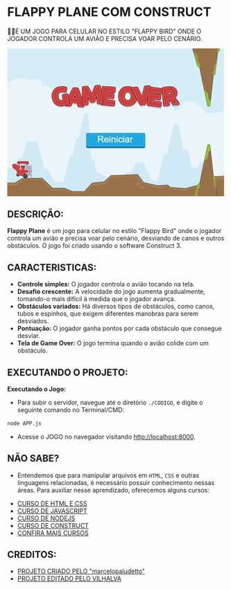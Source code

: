 # FLAPPY PLANE COM CONSTRUCT
👨‍🏫É UM JOGO PARA CELULAR NO ESTILO "FLAPPY BIRD" ONDE O JOGADOR CONTROLA UM AVIÃO E PRECISA VOAR PELO CENÁRIO.

<img src="FOTO.png" align="center" width="500"> <br> 

## DESCRIÇÃO:
**Flappy Plane** é um jogo para celular no estilo "Flappy Bird" onde o jogador controla um avião e precisa voar pelo cenário, desviando de canos e outros obstáculos. O jogo foi criado usando o software Construct 3.

## CARACTERISTICAS:
* **Controle simples:** O jogador controla o avião tocando na tela.
* **Desafio crescente:** A velocidade do jogo aumenta gradualmente, tornando-o mais difícil à medida que o jogador avança.
* **Obstáculos variados:** Há diversos tipos de obstáculos, como canos, tubos e espinhos, que exigem diferentes manobras para serem desviados.
* **Pontuação:** O jogador ganha pontos por cada obstáculo que consegue desviar.
* **Tela de Game Over:** O jogo termina quando o avião colide com um obstáculo.

## EXECUTANDO O PROJETO:
**Executando o Jogo:**
   - Para subir o servidor, navegue até o diretório `./CODIGO`, e digite o seguinte comando no Terminal/CMD:
   ```bash
   node APP.js
   ```

   - Acesse o JOGO no navegador visitando [http://localhost:8000](http://localhost:8000).

## NÃO SABE?
- Entendemos que para manipular arquivos em `HTML`, `CSS` e outras linguagens relacionadas, é necessário possuir conhecimento nessas áreas. Para auxiliar nesse aprendizado, oferecemos alguns cursos:
* [CURSO DE HTML E CSS](https://github.com/VILHALVA/CURSO-DE-HTML-E-CSS)
* [CURSO DE JAVASCRIPT](https://github.com/VILHALVA/CURSO-DE-JAVASCRIPT)
* [CURSO DE NODEJS](https://github.com/VILHALVA/CURSO-DE-NODEJS)
* [CURSO DE CONSTRUCT](https://github.com/VILHALVA/CURSO-DE-CONSTRUCT)
* [CONFIRA MAIS CURSOS](https://github.com/VILHALVA?tab=repositories&q=+topic:CURSO)

## CREDITOS:
- [PROJETO CRIADO PELO "marcelopaludetto"](https://github.com/marcelopaludetto/construct-primeiro-jogo)
- [PROJETO EDITADO PELO VILHALVA](https://github.com/VILHALVA)
